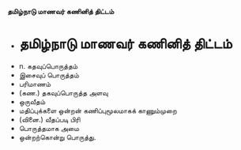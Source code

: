 **தமிழ்நாடு மாணவர் கணினித் திட்டம்**
- # தமிழ்நாடு மாணவர் கணினித் திட்டம்
- n. கதவுப்பொருத்தம்
- இசைவுப் பொருத்தம்
- பரிமாணம்
- (கண.) தகவுப்பொருத்த அளவு
- ஒருவீதம்
- மதிப்புக்களை ஒன்றன் கணிப்புமூலமாகக் காணும்முறை
- (வினை.) வீதப்படி பிரி
- பொருத்தமாக அமை
- ஒன்றற்கொன்று பொருத்து.

